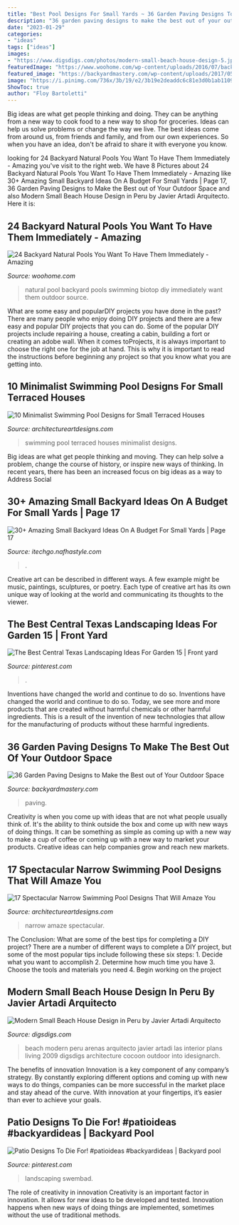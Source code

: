 ```yaml
---
title: "Best Pool Designs For Small Yards ~ 36 Garden Paving Designs To Make The Best Out Of Your Outdoor Space"
description: "36 garden paving designs to make the best out of your outdoor space"
date: "2023-01-29"
categories:
- "ideas"
tags: ["ideas"]
images:
- "https://www.digsdigs.com/photos/modern-small-beach-house-design-5.jpg"
featuredImage: "https://www.woohome.com/wp-content/uploads/2016/07/backyard-natural-swimming-pool-21.jpg"
featured_image: "https://backyardmastery.com/wp-content/uploads/2017/05/27-garden-paving-designs.jpg"
image: "https://i.pinimg.com/736x/3b/19/e2/3b19e2deaddc6c81e3d0b1ab110923cb.jpg"
ShowToc: true
author: "Floy Bartoletti"
---
```



Big ideas are what get people thinking and doing. They can be anything from a new way to cook food to a new way to shop for groceries. Ideas can help us solve problems or change the way we live. The best ideas come from around us, from friends and family, and from our own experiences. So when you have an idea, don't be afraid to share it with everyone you know.

	

		
looking for 24 Backyard Natural Pools You Want To Have Them Immediately - Amazing you've visit to the right web. We have 8 Pictures about 24 Backyard Natural Pools You Want To Have Them Immediately - Amazing like 30+ Amazing Small Backyard Ideas On A Budget For Small Yards | Page 17, 36 Garden Paving Designs to Make the Best out of Your Outdoor Space and also Modern Small Beach House Design in Peru by Javier Artadi Arquitecto. Here it is:
		
    
## 24 Backyard Natural Pools You Want To Have Them Immediately - Amazing

<img loading=lazy src="https://www.woohome.com/wp-content/uploads/2016/07/backyard-natural-swimming-pool-21.jpg" onerror="this.onerror=null;this.src='https://tse1.mm.bing.net/th?id=OIP.kJuJ9kQyW2RSIfDiND7-fgHaLH&amp;pid=15.1';" alt="24 Backyard Natural Pools You Want To Have Them Immediately - Amazing">

_Source: woohome.com_

>natural pool backyard pools swimming biotop diy immediately want them outdoor source. 

	

What are some easy and popularDIY projects you have done in the past?
There are many people who enjoy doing DIY projects and there are a few easy and popular DIY projects that you can do. Some of the popular DIY projects include repairing a house, creating a cabin, building a fort or creating an adobe wall. When it comes toProjects, it is always important to choose the right one for the job at hand. This is why it is important to read the instructions before beginning any project so that you know what you are getting into.

    
## 10 Minimalist Swimming Pool Designs For Small Terraced Houses

<img loading=lazy src="https://www.architectureartdesigns.com/wp-content/uploads/2019/05/swimming-pool6-630x840.jpg" onerror="this.onerror=null;this.src='https://tse4.mm.bing.net/th?id=OIP.J-4cH7LlRsenC1xNaQCVNAHaJ4&amp;pid=15.1';" alt="10 Minimalist Swimming Pool Designs for Small Terraced Houses">

_Source: architectureartdesigns.com_

>swimming pool terraced houses minimalist designs. 

	

Big ideas are what get people thinking and moving. They can help solve a problem, change the course of history, or inspire new ways of thinking. In recent years, there has been an increased focus on big ideas as a way to Address Social 

    
## 30+ Amazing Small Backyard Ideas On A Budget For Small Yards | Page 17

<img loading=lazy src="http://itechgo.com/wp-content/uploads/2018/05/Amazing-Small-Backyard-Ideas-On-A-Budget-For-Small-Yards-17.jpg" onerror="this.onerror=null;this.src='https://tse4.mm.bing.net/th?id=OIP.gXXvfE9GdndMQOjPhqtqpAHaJ4&amp;pid=15.1';" alt="30+ Amazing Small Backyard Ideas On A Budget For Small Yards | Page 17">

_Source: itechgo.nafhastyle.com_

>. 

	

Creative art can be described in different ways. A few example might be music, paintings, sculptures, or poetry. Each type of creative art has its own unique way of looking at the world and communicating its thoughts to the viewer.

    
## The Best Central Texas Landscaping Ideas For Garden 15 | Front Yard

<img loading=lazy src="https://i.pinimg.com/736x/3b/19/e2/3b19e2deaddc6c81e3d0b1ab110923cb.jpg" onerror="this.onerror=null;this.src='https://tse1.mm.bing.net/th?id=OIP.x2gnFHdE41G7krf4219LXAHaJ3&amp;pid=15.1';" alt="The Best Central Texas Landscaping Ideas For Garden 15 | Front yard">

_Source: pinterest.com_

>. 

	

Inventions have changed the world and continue to do so.
Inventions have changed the world and continue to do so. Today, we see more and more products that are created without harmful chemicals or other harmful ingredients. This is a result of the invention of new technologies that allow for the manufacturing of products without these harmful ingredients.

    
## 36 Garden Paving Designs To Make The Best Out Of Your Outdoor Space

<img loading=lazy src="https://backyardmastery.com/wp-content/uploads/2017/05/27-garden-paving-designs.jpg" onerror="this.onerror=null;this.src='https://tse2.mm.bing.net/th?id=OIP.PpQal4WiFZ4TZ5OGmjWghwHaLH&amp;pid=15.1';" alt="36 Garden Paving Designs to Make the Best out of Your Outdoor Space">

_Source: backyardmastery.com_

>paving. 

	

Creativity is when you come up with ideas that are not what people usually think of. It's the ability to think outside the box and come up with new ways of doing things. It can be something as simple as coming up with a new way to make a cup of coffee or coming up with a new way to market your products. Creative ideas can help companies grow and reach new markets.

    
## 17 Spectacular Narrow Swimming Pool Designs That Will Amaze You

<img loading=lazy src="https://www.architectureartdesigns.com/wp-content/uploads/2016/06/11-19.jpg" onerror="this.onerror=null;this.src='https://tse4.mm.bing.net/th?id=OIP.65W624i81chxO1r02-J3WgHaFK&amp;pid=15.1';" alt="17 Spectacular Narrow Swimming Pool Designs That Will Amaze You">

_Source: architectureartdesigns.com_

>narrow amaze spectacular. 

	

The Conclusion: What are some of the best tips for completing a DIY project?
There are a number of different ways to complete a DIY project, but some of the most popular tips include following these six steps: 1. Decide what you want to accomplish 2. Determine how much time you have 3. Choose the tools and materials you need 4. Begin working on the project 
    
## Modern Small Beach House Design In Peru By Javier Artadi Arquitecto

<img loading=lazy src="https://www.digsdigs.com/photos/modern-small-beach-house-design-5.jpg" onerror="this.onerror=null;this.src='https://tse4.mm.bing.net/th?id=OIP.j-HqgnMDUpuPAHj57I3_BgHaLX&amp;pid=15.1';" alt="Modern Small Beach House Design in Peru by Javier Artadi Arquitecto">

_Source: digsdigs.com_

>beach modern peru arenas arquitecto javier artadi las interior plans living 2009 digsdigs architecture cocoon outdoor into idesignarch. 

	

The benefits of innovation
Innovation is a key component of any company’s strategy. By constantly exploring different options and coming up with new ways to do things, companies can be more successful in the market place and stay ahead of the curve. With innovation at your fingertips, it’s easier than ever to achieve your goals.

    
## Patio Designs To Die For! #patioideas #backyardideas | Backyard Pool

<img loading=lazy src="https://i.pinimg.com/736x/c6/d7/c0/c6d7c0b9872b7aae61cec73bc5e31172.jpg" onerror="this.onerror=null;this.src='https://tse4.mm.bing.net/th?id=OIP.Ts716KBCQ-sUbhGPq6SjzQHaFF&amp;pid=15.1';" alt="Patio Designs To Die For! #patioideas #backyardideas | Backyard pool">

_Source: pinterest.com_

>landscaping swembad. 

	

The role of creativity in innovation
Creativity is an important factor in innovation. It allows for new ideas to be developed and tested. Innovation happens when new ways of doing things are implemented, sometimes without the use of traditional methods.

